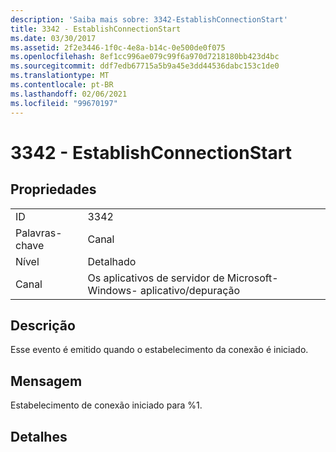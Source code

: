```yaml
---
description: 'Saiba mais sobre: 3342-EstablishConnectionStart'
title: 3342 - EstablishConnectionStart
ms.date: 03/30/2017
ms.assetid: 2f2e3446-1f0c-4e8a-b14c-0e500de0f075
ms.openlocfilehash: 8ef1cc996ae079c99f6a970d7218180bb423d4bc
ms.sourcegitcommit: ddf7edb67715a5b9a45e3dd44536dabc153c1de0
ms.translationtype: MT
ms.contentlocale: pt-BR
ms.lasthandoff: 02/06/2021
ms.locfileid: "99670197"
---
```

# <a name="3342---establishconnectionstart"></a>3342 - EstablishConnectionStart

## <a name="properties"></a>Propriedades  
  
|||  
|-|-|  
|ID|3342|  
|Palavras-chave|Canal|  
|Nível|Detalhado|  
|Canal|Os aplicativos de servidor de Microsoft-Windows- aplicativo/depuração|  
  
## <a name="description"></a>Descrição  

 Esse evento é emitido quando o estabelecimento da conexão é iniciado.  
  
## <a name="message"></a>Mensagem  

 Estabelecimento de conexão iniciado para %1.  
  
## <a name="details"></a>Detalhes
